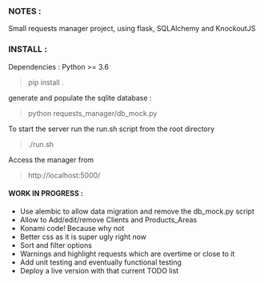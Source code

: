 ### NOTES : ###


Small requests manager project, using flask, SQLAlchemy and KnockoutJS


### INSTALL : ###

Dependencies : Python >= 3.6

> pip install .

generate and populate the sqlite database :

> python requests_manager/db_mock.py

To start the server run the run.sh script from the root directory

> ./run.sh

Access the manager from

> http://localhost:5000/

#### WORK IN PROGRESS : ####

* Use alembic to allow data migration and remove the db_mock.py script
* Allow to Add/edit/remove Clients and Products_Areas
* Konami code! Because why not
* Better css as it is super ugly right now
* Sort and filter options
* Warnings and highlight requests which are overtime or close to it
* Add unit testing and eventually functional testing
* Deploy a live version with that current TODO list

